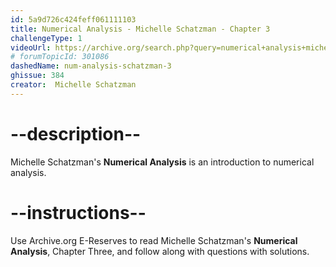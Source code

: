 ```yaml
---
id: 5a9d726c424feff061111103
title: Numerical Analysis - Michelle Schatzman - Chapter 3
challengeType: 1
videoUrl: https://archive.org/search.php?query=numerical+analysis+michelle+schatzman&sin=
# forumTopicId: 301086
dashedName: num-analysis-schatzman-3
ghissue: 384
creator:  Michelle Schatzman
---
```


# --description--

Michelle Schatzman's __Numerical Analysis__ is an introduction to numerical analysis.

# --instructions--

Use Archive.org E-Reserves to read Michelle Schatzman's __Numerical Analysis__, Chapter Three, and follow along with questions with solutions. 